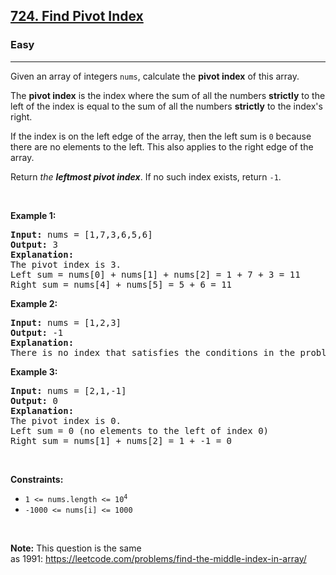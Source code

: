 <h2><a href="https://leetcode.com/problems/find-pivot-index/">724. Find Pivot Index</a></h2><h3>Easy</h3><hr><div style="user-select: auto;"><p style="user-select: auto;">Given an array of integers <code style="user-select: auto;">nums</code>, calculate the <strong style="user-select: auto;">pivot index</strong> of this array.</p>

<p style="user-select: auto;">The <strong style="user-select: auto;">pivot index</strong> is the index where the sum of all the numbers <strong style="user-select: auto;">strictly</strong> to the left of the index is equal to the sum of all the numbers <strong style="user-select: auto;">strictly</strong> to the index's right.</p>

<p style="user-select: auto;">If the index is on the left edge of the array, then the left sum is <code style="user-select: auto;">0</code> because there are no elements to the left. This also applies to the right edge of the array.</p>

<p style="user-select: auto;">Return <em style="user-select: auto;">the <strong style="user-select: auto;">leftmost pivot index</strong></em>. If no such index exists, return <code style="user-select: auto;">-1</code>.</p>

<p style="user-select: auto;">&nbsp;</p>
<p style="user-select: auto;"><strong class="example" style="user-select: auto;">Example 1:</strong></p>

<pre style="user-select: auto;"><strong style="user-select: auto;">Input:</strong> nums = [1,7,3,6,5,6]
<strong style="user-select: auto;">Output:</strong> 3
<strong style="user-select: auto;">Explanation:</strong>
The pivot index is 3.
Left sum = nums[0] + nums[1] + nums[2] = 1 + 7 + 3 = 11
Right sum = nums[4] + nums[5] = 5 + 6 = 11
</pre>

<p style="user-select: auto;"><strong class="example" style="user-select: auto;">Example 2:</strong></p>

<pre style="user-select: auto;"><strong style="user-select: auto;">Input:</strong> nums = [1,2,3]
<strong style="user-select: auto;">Output:</strong> -1
<strong style="user-select: auto;">Explanation:</strong>
There is no index that satisfies the conditions in the problem statement.</pre>

<p style="user-select: auto;"><strong class="example" style="user-select: auto;">Example 3:</strong></p>

<pre style="user-select: auto;"><strong style="user-select: auto;">Input:</strong> nums = [2,1,-1]
<strong style="user-select: auto;">Output:</strong> 0
<strong style="user-select: auto;">Explanation:</strong>
The pivot index is 0.
Left sum = 0 (no elements to the left of index 0)
Right sum = nums[1] + nums[2] = 1 + -1 = 0
</pre>

<p style="user-select: auto;">&nbsp;</p>
<p style="user-select: auto;"><strong style="user-select: auto;">Constraints:</strong></p>

<ul style="user-select: auto;">
	<li style="user-select: auto;"><code style="user-select: auto;">1 &lt;= nums.length &lt;= 10<sup style="user-select: auto;">4</sup></code></li>
	<li style="user-select: auto;"><code style="user-select: auto;">-1000 &lt;= nums[i] &lt;= 1000</code></li>
</ul>

<p style="user-select: auto;">&nbsp;</p>
<p style="user-select: auto;"><strong style="user-select: auto;">Note:</strong> This question is the same as&nbsp;1991:&nbsp;<a href="https://leetcode.com/problems/find-the-middle-index-in-array/" target="_blank" style="user-select: auto;">https://leetcode.com/problems/find-the-middle-index-in-array/</a></p>
</div>
